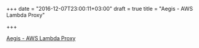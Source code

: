 +++
date = "2016-12-07T23:00:11+03:00"
draft = true
title = "Aegis - AWS Lambda Proxy"

+++

<p><a href="https://github.com/tmaiaroto/aegis">Aegis - AWS Lambda Proxy</a></p>

